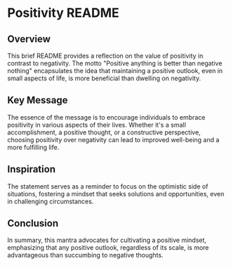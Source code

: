 # Positivity README

## Overview
This brief README provides a reflection on the value of positivity in contrast to negativity. The motto "Positive anything is better than negative nothing" encapsulates the idea that maintaining a positive outlook, even in small aspects of life, is more beneficial than dwelling on negativity.

## Key Message
The essence of the message is to encourage individuals to embrace positivity in various aspects of their lives. Whether it's a small accomplishment, a positive thought, or a constructive perspective, choosing positivity over negativity can lead to improved well-being and a more fulfilling life.

## Inspiration
The statement serves as a reminder to focus on the optimistic side of situations, fostering a mindset that seeks solutions and opportunities, even in challenging circumstances.

## Conclusion
In summary, this mantra advocates for cultivating a positive mindset, emphasizing that any positive outlook, regardless of its scale, is more advantageous than succumbing to negative thoughts.